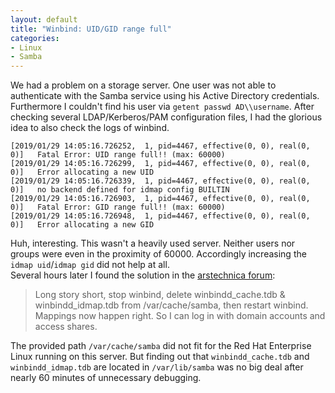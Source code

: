 ```yaml
---
layout: default
title: "Winbind: UID/GID range full"
categories:
- Linux
- Samba
---
```


We had a problem on a storage server. One user was not able to authenticate with the Samba service using his Active Directory credentials. Furthermore I couldn't find his user via `getent passwd AD\\username`.
After checking several LDAP/Kerberos/PAM configuration files, I had the glorious idea to also check the logs of winbind.

```plain_text
[2019/01/29 14:05:16.726252,  1, pid=4467, effective(0, 0), real(0, 0)]   Fatal Error: UID range full!! (max: 60000)
[2019/01/29 14:05:16.726299,  1, pid=4467, effective(0, 0), real(0, 0)]   Error allocating a new UID
[2019/01/29 14:05:16.726339,  1, pid=4467, effective(0, 0), real(0, 0)]   no backend defined for idmap config BUILTIN
[2019/01/29 14:05:16.726903,  1, pid=4467, effective(0, 0), real(0, 0)]   Fatal Error: GID range full!! (max: 60000)
[2019/01/29 14:05:16.726948,  1, pid=4467, effective(0, 0), real(0, 0)]   Error allocating a new GID
```

Huh, interesting. This wasn't a heavily used server. Neither users nor groups were even in the proximity of 60000. Accordingly increasing the `idmap uid`/`idmap gid` did not help at all.  
Several hours later I found the solution in the [arstechnica forum][arsforum]:

> Long story short, stop winbind, delete winbindd_cache.tdb & winbindd_idmap.tdb from /var/cache/samba, then restart winbind. Mappings now happen right. So I can log in with domain accounts and access shares.

The provided path `/var/cache/samba` did not fit for the Red Hat Enterprise Linux running on this server. But finding out that `winbindd_cache.tdb` and `winbindd_idmap.tdb` are located in `/var/lib/samba` was no big deal after nearly 60 minutes of unnecessary debugging.

[arsforum]: https://arstechnica.com/civis/viewtopic.php?t=46244

